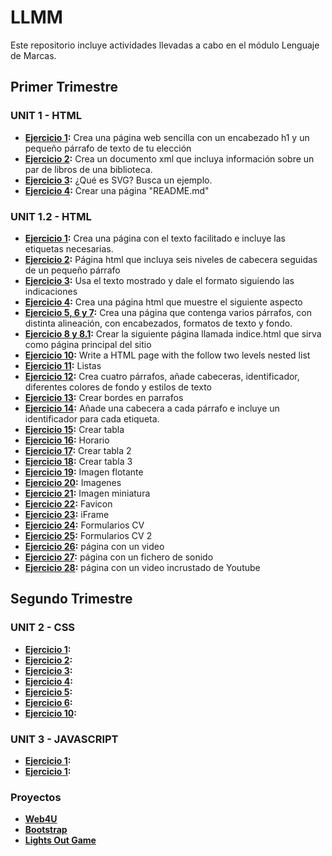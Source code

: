 # LLMM
Este repositorio incluye actividades llevadas a cabo en el módulo Lenguaje de Marcas.

## Primer Trimestre

### UNIT 1 - HTML
- **[Ejercicio 1](https://github.com/Fran0rtiz/LLMM-DAW/blob/main/Tema%201/Ejercicio%201/Ejercicio%201.html):** Crea una página web sencilla con un encabezado h1 y un pequeño párrafo de texto de tu elección
- **[Ejercicio 2](https://github.com/Fran0rtiz/LLMM-DAW/blob/main/Tema%201/Ejercicio%202/Ejercicio%202.html):** Crea un documento xml que incluya información sobre un par de libros de una biblioteca.
- **[Ejercicio 3](https://github.com/Fran0rtiz/LLMM-DAW/blob/main/Tema%201/Ejercicio%203/Ejercicio%203.html):** ¿Qué es SVG? Busca un ejemplo.
- **[Ejercicio 4](https://github.com/Fran0rtiz/LLMM-DAW/blob/main/Tema%201/Ejercicio%204/README.md):** Crear una página "README.md"

### UNIT 1.2 - HTML
- **[Ejercicio 1](https://github.com/Fran0rtiz/LLMM-DAW/blob/main/Tema%202/Ejercicio%201/EJERCICIO%20HTML-1.html):** Crea una página con el texto facilitado e incluye las etiquetas necesarias.
- **[Ejercicio 2](https://github.com/Fran0rtiz/LLMM-DAW/blob/main/Tema%202/Ejercicio%202/Actividad%20HTML-2.html):** Página html que incluya seis niveles de cabecera seguidas de un pequeño párrafo
- **[Ejercicio 3](https://github.com/Fran0rtiz/LLMM-DAW/blob/main/Tema%202/Ejercicio%203/Actividad%20HTML-3.html):** Usa el texto mostrado y dale el formato siguiendo las indicaciones
- **[Ejercicio 4](https://github.com/Fran0rtiz/LLMM-DAW/blob/main/Tema%202/Ejercicio%204/Actividad%20HTML-4.html):** Crea una página html que muestre el siguiente aspecto
- **[Ejercicio 5, 6 y 7](https://github.com/Fran0rtiz/LLMM-DAW/blob/main/Tema%202/Ejercicio%205%2C%206%20y%207/Ejercicio%20HTML-5%2C%206%20y%207.html):** Crea una página que contenga varios párrafos, con distinta alineación, con encabezados,
  formatos de texto y fondo.
- **[Ejercicio 8 y 8.1](https://github.com/Fran0rtiz/LLMM-DAW/blob/main/Tema%202/Ejercicio%208%20y%208.1/Ejercicio%20HTML-8.html):** Crear la siguiente página llamada indice.html que sirva como página principal del sitio
- **[Ejercicio 10](https://github.com/Fran0rtiz/LLMM-DAW/blob/main/Tema%202/Ejercicio%2010/Ejercicio%20HTML-10.html):** Write a HTML page with the follow two levels nested list 
- **[Ejercicio 11](https://github.com/Fran0rtiz/LLMM-DAW/blob/main/Tema%202/Ejercicio%2011/Ejercicio%20HTML-11.html):** Listas
- **[Ejercicio 12](https://github.com/Fran0rtiz/LLMM-DAW/blob/main/Tema%202/Ejercicio%2012/Ejercicio%2012.html):** Crea cuatro párrafos, añade cabeceras, identificador, diferentes colores de fondo y estilos de texto
- **[Ejercicio 13](https://github.com/Fran0rtiz/LLMM-DAW/blob/main/Tema%202/Ejercicio%2013/Ejercicio%20HTML-13.html):** Crear bordes en parrafos
- **[Ejercicio 14](https://github.com/Fran0rtiz/LLMM-DAW/blob/main/Tema%202/Ejercicio%2014/Ejercicio%2014.html):** Añade una cabecera a cada párrafo e incluye un identificador para cada etiqueta.
- **[Ejercicio 15](https://github.com/Fran0rtiz/LLMM-DAW/blob/main/Tema%202/Ejercicio%2015/Ejercicio%2015.html):** Crear tabla
- **[Ejercicio 16](https://github.com/Fran0rtiz/LLMM-DAW/blob/main/Tema%202/Ejercicio%2016/Ejercicio%2016.html):** Horario
- **[Ejercicio 17](https://github.com/Fran0rtiz/LLMM-DAW/blob/main/Tema%202/Ejercicio%2017/Ejercicio%2017.html):** Crear tabla 2
- **[Ejercicio 18](https://github.com/Fran0rtiz/LLMM-DAW/blob/main/Tema%202/Ejercicio%2018/Ejercicio%2018.html):** Crear tabla 3
- **[Ejercicio 19](https://github.com/Fran0rtiz/LLMM-DAW/blob/main/Tema%202/Ejercicio%2019/Ejercicio%2019.html):** Imagen flotante
- **[Ejercicio 20](https://github.com/Fran0rtiz/LLMM-DAW/blob/main/Tema%202/Ejercicio%2020/Ejercicio%2020.html):** Imagenes
- **[Ejercicio 21](https://github.com/Fran0rtiz/LLMM-DAW/blob/main/Tema%202/Ejercicio%2021/Ejercicio%2021.html):** Imagen miniatura
- **[Ejercicio 22](https://github.com/Fran0rtiz/LLMM-DAW/blob/main/Tema%202/Ejercicio%2022/Ejercicio%2022.html):** Favicon
- **[Ejercicio 23](https://github.com/Fran0rtiz/LLMM-DAW/blob/main/Tema%202/Ejercicio%2023/Ejercicio%2023.html):** iFrame
- **[Ejercicio 24](https://github.com/Fran0rtiz/LLMM-DAW/blob/main/Tema%202/Ejercicio%2024/Ejercicio%2024.html):** Formularios CV
- **[Ejercicio 25](https://github.com/Fran0rtiz/LLMM-DAW/blob/main/Tema%202/Ejercicio%2025/Ejercicio%2025.html):** Formularios CV 2
- **[Ejercicio 26](https://github.com/Fran0rtiz/LLMM-DAW/blob/main/Tema%202/Ejercicio%2026/Ejercicio%2026.html):** página con un video
- **[Ejercicio 27](https://github.com/Fran0rtiz/LLMM-DAW/blob/main/Tema%202/Ejercicio%2027/Ejercicio%2027.html):** página con un fichero de sonido
- **[Ejercicio 28](https://github.com/Fran0rtiz/LLMM-DAW/blob/main/Tema%202/Ejercicio%2028/Ejercicio%2028.html):** página con un video incrustado de Youtube


## Segundo Trimestre

### UNIT 2 - CSS
- **[Ejercicio 1](https://github.com/Fran0rtiz/LLMM-DAW/blob/main/UNIT%202%20-%20CSS/Ejercicio%201/Curriculum.html):** 
- **[Ejercicio 2](https://github.com/Fran0rtiz/LLMM-DAW/blob/main/UNIT%202%20-%20CSS/Ejercicio%202/poe.html):**
- **[Ejercicio 3](https://github.com/Fran0rtiz/LLMM-DAW/tree/main/UNIT%202%20-%20CSS/Ejercicio%203):**
- **[Ejercicio 4](https://github.com/Fran0rtiz/LLMM-DAW/tree/main/UNIT%202%20-%20CSS/Ejercicio%204):**
- **[Ejercicio 5](https://github.com/Fran0rtiz/LLMM-DAW/tree/main/UNIT%202%20-%20CSS/Ejercicio%205):**
- **[Ejercicio 6](https://github.com/Fran0rtiz/LLMM-DAW/tree/main/UNIT%202%20-%20CSS/Ejercicio%206):**
- **[Ejercicio 10](https://github.com/Fran0rtiz/LLMM-DAW/blob/main/UNIT%202%20-%20CSS/Ejercicio%2010/Ejercicio%2010.html):**

### UNIT 3 - JAVASCRIPT
- **[Ejercicio 1](https://github.com/Fran0rtiz/LLMM-DAW/blob/main/UNIT%203%20-%20JAVASCRIPT/Ejercicio%201/Ejercicio%201.html):**
- **[Ejercicio 1](https://github.com/Fran0rtiz/LLMM-DAW/blob/main/UNIT%203%20-%20JAVASCRIPT/Ejercicio%202/Ejercicio%202.html):**



### Proyectos
- **[Web4U](https://fran0rtiz.github.io/Web4U/)**
- **[Bootstrap](https://fran0rtiz.github.io/bootstrap/)**
- **[Lights Out Game](https://fran0rtiz.github.io/Lights-Out-Game/)**
